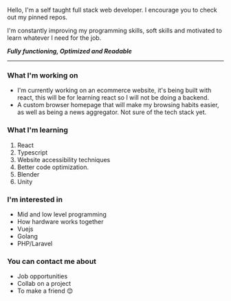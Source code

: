 Hello, I'm a self taught full stack web developer. I encourage you to check out my pinned repos.

I'm constantly improving my programming skills, soft skills and motivated to learn whatever I need for the job. 

***Fully functioning, Optimized and Readable***

---

### What I'm working on
- I'm currently working on an ecommerce website, it's being built with react, this will be for learning react so I will not be doing a backend.
- A custom browser homepage that will make my browsing habits easier, as well as being a news aggregator. Not sure of the tech stack yet.

### What I'm learning
1. React
2. Typescript
4. Website accessibility techniques
5. Better code optimization.
6. Blender
7. Unity

### I'm interested in
- Mid and low level programming
- How hardware works together
- Vuejs
- Golang
- PHP/Laravel

### You can contact me about
- Job opportunities
- Collab on a project
- To make a friend 😊
